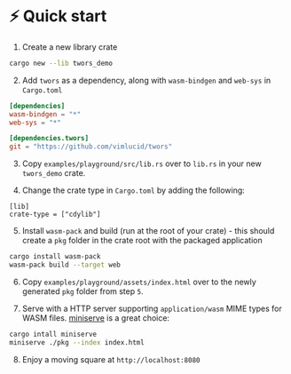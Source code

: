 # :zap: Quick start

1. Create a new library crate

```bash
cargo new --lib twors_demo
```

2. Add `twors` as a dependency, along with `wasm-bindgen` and `web-sys` in `Cargo.toml`

```toml
[dependencies]
wasm-bindgen = "*"
web-sys = "*"

[dependencies.twors]
git = "https://github.com/vimlucid/twors"
```

3. Copy `examples/playground/src/lib.rs` over to `lib.rs` in your new `twors_demo` crate.

4. Change the crate type in `Cargo.toml` by adding the following:

```
[lib]
crate-type = ["cdylib"]
```

5. Install `wasm-pack` and build (run at the root of your crate) - this should create a `pkg` folder in the crate root with the packaged application

```bash
cargo install wasm-pack
wasm-pack build --target web
```

6. Copy `examples/playground/assets/index.html` over to the newly generated `pkg` folder from step `5`.

7. Serve with a HTTP server supporting `application/wasm` MIME types for WASM files. [miniserve](https://github.com/svenstaro/miniserve) is a great choice:

```bash
cargo intall miniserve
miniserve ./pkg --index index.html
```

8. Enjoy a moving square at `http://localhost:8080`
